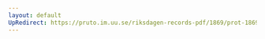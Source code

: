 ```yaml
---
layout: default
UpRedirect: https://pruto.im.uu.se/riksdagen-records-pdf/1869/prot-1869--ak--424/prot-1869--ak--424_007.pdf
---
```

